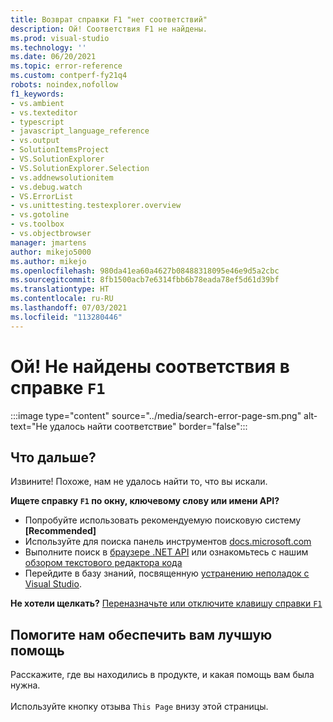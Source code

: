 ```yaml
---
title: Возврат справки F1 "нет соответствий"
description: Ой! Соответствия F1 не найдены.
ms.prod: visual-studio
ms.technology: ''
ms.date: 06/20/2021
ms.topic: error-reference
ms.custom: contperf-fy21q4
robots: noindex,nofollow
f1_keywords:
- vs.ambient
- vs.texteditor
- typescript
- javascript_language_reference
- vs.output
- SolutionItemsProject
- VS.SolutionExplorer
- VS.SolutionExplorer.Selection
- vs.addnewsolutionitem
- vs.debug.watch
- VS.ErrorList
- vs.unittesting.testexplorer.overview
- vs.gotoline
- vs.toolbox
- vs.objectbrowser
manager: jmartens
author: mikejo5000
ms.author: mikejo
ms.openlocfilehash: 980da41ea60a4627b08488318095e46e9d5a2cbc
ms.sourcegitcommit: 8fb1500acb7e6314fbb6b78eada78ef5d61d39bf
ms.translationtype: HT
ms.contentlocale: ru-RU
ms.lasthandoff: 07/03/2021
ms.locfileid: "113280446"
---
```

# <a name="oops-no-f1-help-match-was-found"></a>Ой! Не найдены соответствия в справке `F1`

:::image type="content" source="../media/search-error-page-sm.png" alt-text="Не удалось найти соответствие" border="false":::

## <a name="now-what"></a>Что дальше?

Извините! Похоже, нам не удалось найти то, что вы искали. 

**Ищете справку `F1` по окну, ключевому слову или имени API?**
- Попробуйте использовать рекомендуемую поисковую систему **[Recommended]**
- Используйте для поиска панель инструментов [docs.microsoft.com](/) 
- Выполните поиск в [браузере .NET API](/dotnet/api/) или ознакомьтесь с нашим [обзором текстового редактора кода](../../ide/writing-code-in-the-code-and-text-editor.md)
- Перейдите в базу знаний, посвященную [устранению неполадок с Visual Studio](/troubleshoot/visualstudio/welcome-visual-studio/).


**Не хотели щелкать?** [Переназначьте или отключите клавишу справки `F1`](../not-in-toc/change-f1-help-key.md)


## <a name="help-us-serve-you-better"></a>Помогите нам обеспечить вам лучшую помощь

Расскажите, где вы находились в продукте, и какая помощь вам была нужна.   
<br/>Используйте кнопку отзыва `This Page` внизу этой страницы. 
